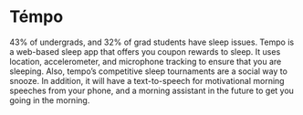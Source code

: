 # Témpo

43% of undergrads, and 32% of grad students have sleep issues. Tempo is a web-based sleep app that offers you coupon rewards to sleep. It uses location, accelerometer, and microphone tracking to ensure that you are sleeping. Also, tempo’s competitive sleep tournaments are a social way to snooze. In addition, it will have a text-to-speech for motivational morning speeches from your phone, and a morning assistant in the future to get you going in the morning.
